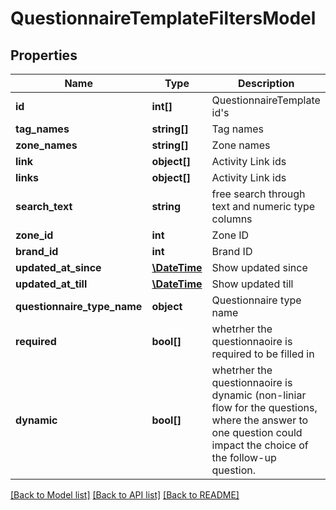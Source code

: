 # QuestionnaireTemplateFiltersModel

## Properties
Name | Type | Description | Notes
------------ | ------------- | ------------- | -------------
**id** | **int[]** | QuestionnaireTemplate id&#39;s | [optional] 
**tag_names** | **string[]** | Tag names | [optional] 
**zone_names** | **string[]** | Zone names | [optional] 
**link** | **object[]** | Activity Link ids | [optional] 
**links** | **object[]** | Activity Link ids | [optional] 
**search_text** | **string** | free search through text and numeric type columns | [optional] 
**zone_id** | **int** | Zone ID | [optional] 
**brand_id** | **int** | Brand ID | [optional] 
**updated_at_since** | [**\DateTime**](\DateTime.md) | Show updated since | [optional] 
**updated_at_till** | [**\DateTime**](\DateTime.md) | Show updated till | [optional] 
**questionnaire_type_name** | **object** | Questionnaire type name | [optional] 
**required** | **bool[]** | whetrher the questionnaoire is required to be filled in | [optional] 
**dynamic** | **bool[]** | whetrher the questionnaoire is dynamic (non-liniar flow for the questions, where the answer to one question could impact the choice of the follow-up question. | [optional] 

[[Back to Model list]](../README.md#documentation-for-models) [[Back to API list]](../README.md#documentation-for-api-endpoints) [[Back to README]](../README.md)


